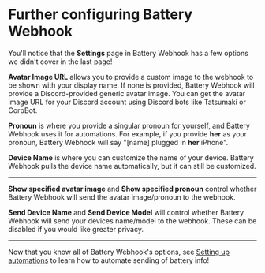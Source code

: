 # Further configuring Battery Webhook

You'll notice that the **Settings** page in Battery Webhook has a few options we didn't cover in the last page!

**Avatar Image URL** allows you to provide a custom image to the webhook to be shown with your display name. If none is provided, Battery Webhook will provide a Discord-provided generic avatar image. You can get the avatar image URL for your Discord account using Discord bots like Tatsumaki or CorpBot.

**Pronoun** is where you provide a singular pronoun for yourself, and Battery Webhook uses it for automations. For example, if you provide **her** as your pronoun, Battery Webhook will say "\[name] plugged in **her** iPhone".

**Device Name** is where you can customize the name of your device. Battery Webhook pulls the device name automatically, but it can still be customized.

***

**Show specified avatar image** and **Show specified pronoun** control whether Battery Webhook will send the avatar image/pronoun to the webhook.

**Send Device Name** and **Send Device Model** will control whether Battery Webhook will send your devices name/model to the webhook. These can be disabled if you would like greater privacy.

***

Now that you know all of Battery Webhook's options, see [Setting up automations](setting-up-automations.md) to learn how to automate sending of battery info!
